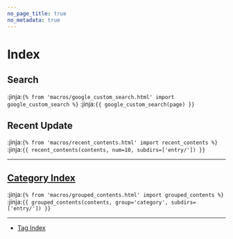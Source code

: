 ```yaml
---
no_page_title: true
no_metadata: true
---
```

# Index

## Search
:jinja:`{% from 'macros/google_custom_search.html' import google_custom_search %}`
:jinja:`{{ google_custom_search(page) }}`


## Recent Update
:jinja:`{% from 'macros/recent_contents.html' import recent_contents %}`
:jinja:`{{ recent_contents(contents, num=10, subdirs=['entry/']) }}`

---

## [Category Index](category/)

:jinja:`{% from 'macros/grouped_contents.html' import grouped_contents %}`
:jinja:`{{ grouped_contents(contents, group='category', subdirs=['entry/']) }}`

---

- [Tag Index](tags/)
